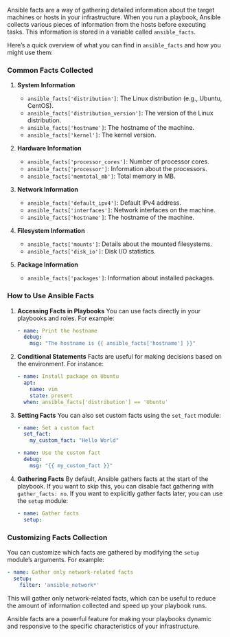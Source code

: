 Ansible facts are a way of gathering detailed information about the target machines or hosts in your infrastructure. When you run a playbook, Ansible collects various pieces of information from the hosts before executing tasks. This information is stored in a variable called `ansible_facts`.

Here’s a quick overview of what you can find in `ansible_facts` and how you might use them:

### Common Facts Collected

1. **System Information**
   - `ansible_facts['distribution']`: The Linux distribution (e.g., Ubuntu, CentOS).
   - `ansible_facts['distribution_version']`: The version of the Linux distribution.
   - `ansible_facts['hostname']`: The hostname of the machine.
   - `ansible_facts['kernel']`: The kernel version.

2. **Hardware Information**
   - `ansible_facts['processor_cores']`: Number of processor cores.
   - `ansible_facts['processor']`: Information about the processors.
   - `ansible_facts['memtotal_mb']`: Total memory in MB.

3. **Network Information**
   - `ansible_facts['default_ipv4']`: Default IPv4 address.
   - `ansible_facts['interfaces']`: Network interfaces on the machine.
   - `ansible_facts['hostname']`: The hostname of the machine.

4. **Filesystem Information**
   - `ansible_facts['mounts']`: Details about the mounted filesystems.
   - `ansible_facts['disk_io']`: Disk I/O statistics.

5. **Package Information**
   - `ansible_facts['packages']`: Information about installed packages.

### How to Use Ansible Facts

1. **Accessing Facts in Playbooks**
   You can use facts directly in your playbooks and roles. For example:
   ```yaml
   - name: Print the hostname
     debug:
       msg: "The hostname is {{ ansible_facts['hostname'] }}"
   ```

2. **Conditional Statements**
   Facts are useful for making decisions based on the environment. For instance:
   ```yaml
   - name: Install package on Ubuntu
     apt:
       name: vim
       state: present
     when: ansible_facts['distribution'] == 'Ubuntu'
   ```

3. **Setting Facts**
   You can also set custom facts using the `set_fact` module:
   ```yaml
   - name: Set a custom fact
     set_fact:
       my_custom_fact: "Hello World"
   
   - name: Use the custom fact
     debug:
       msg: "{{ my_custom_fact }}"
   ```

4. **Gathering Facts**
   By default, Ansible gathers facts at the start of the playbook. If you want to skip this, you can disable fact gathering with `gather_facts: no`. If you want to explicitly gather facts later, you can use the `setup` module:
   ```yaml
   - name: Gather facts
     setup:
   ```

### Customizing Facts Collection

You can customize which facts are gathered by modifying the `setup` module’s arguments. For example:
```yaml
- name: Gather only network-related facts
  setup:
    filter: 'ansible_network*'
```

This will gather only network-related facts, which can be useful to reduce the amount of information collected and speed up your playbook runs.

Ansible facts are a powerful feature for making your playbooks dynamic and responsive to the specific characteristics of your infrastructure.
